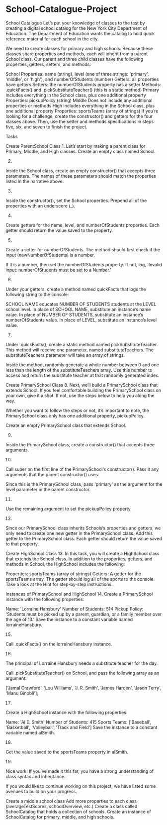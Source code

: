 # School-Catalogue-Project


School Catalogue
Let’s put your knowledge of classes to the test by creating a digital school catalog for the New York City Department of Education. The Department of Education wants the catalog to hold quick reference material for each school in the city.

We need to create classes for primary and high schools. Because these classes share properties and methods, each will inherit from a parent School class. Our parent and three child classes have the following properties, getters, setters, and methods:

School
Properties: name (string), level (one of three strings: 'primary', 'middle', or 'high'), and numberOfStudents (number)
Getters: all properties have getters
Setters: the numberOfStudents property has a setter
Methods: .quickFacts() and .pickSubstituteTeacher() (this is a static method)
Primary
Includes everything in the School class, plus one additional property
Properties: pickupPolicy (string)
Middle
Does not include any additional properties or methods
High
Includes everything in the School class, plus one additional property
Properties: sportsTeams (array of strings)
If you’re looking for a challenge, create the constructor() and getters for the four classes above. Then, use the setter and methods specifications in steps five, six, and seven to finish the project.


Tasks

Create ParentSchool Class
1.
Let’s start by making a parent class for Primary, Middle, and High classes. Create an empty class named School.


2.
Inside the School class, create an empty constructor() that accepts three parameters. The names of these parameters should match the properties listed in the narrative above.


3.
Inside the constructor(), set the School properties. Prepend all of the properties with an underscore (_).


4.
Create getters for the name, level, and numberOfStudents properties. Each getter should return the value saved to the property.


5.
Create a setter for numberOfStudents. The method should first check if the input (newNumberOfStudents) is a number.

If it is a number, then set the numberOfStudents property. If not, log, 'Invalid input: numberOfStudents must be set to a Number.'


6.
Under your getters, create a method named quickFacts that logs the following string to the console:

SCHOOL NAME educates NUMBER OF STUDENTS students at the LEVEL school level.
In place of SCHOOL NAME, substitute an instance’s name value. In place of NUMBER OF STUDENTS, substitute an instance’s numberOfStudents value. In place of LEVEL, substitute an instance’s level value.


7.
Under .quickFacts(), create a static method named pickSubstituteTeacher. This method will receive one parameter, named substituteTeachers. The substituteTeachers parameter will take an array of strings.

Inside the method, randomly generate a whole number between 0 and one less than the length of the substituteTeachers array. Use this number to access and return the substitute teacher at that randomly generated index.



Create PrimarySchool Class
8.
Next, we’ll build a PrimarySchool class that extends School. If you feel comfortable building the PrimarySchool class on your own, give it a shot. If not, use the steps below to help you along the way.

Whether you want to follow the steps or not, it’s important to note, the PrimarySchool class only has one additional property, pickupPolicy.

Create an empty PrimarySchool class that extends School.


9.
Inside the PrimarySchool class, create a constructor() that accepts three arguments.


10.
Call super on the first line of the PrimarySchool‘s constructor(). Pass it any arguments that the parent constructor() uses.

Since this is the PrimarySchool class, pass 'primary' as the argument for the level parameter in the parent constructor.


11.
Use the remaining argument to set the pickupPolicy property.


12.
Since our PrimarySchool class inherits Schools‘s properties and getters, we only need to create one new getter in the PrimarySchool class. Add this getter to the PrimarySchool class. Each getter should return the value saved to that property.


Create HighSchool Class
13.
In this task, you will create a HighSchool class that extends the School class. In addition to the properties, getters, and methods in School, the HighSchool includes the following:

Properties: sportsTeams (array of strings)
Getters: A getter for the sportsTeams array. The getter should log all of the sports to the console.
Take a look at the Hint for step-by-step instructions.


Instances of PrimarySchool and HighSchool
14.
Create a PrimarySchool instance with the following properties:

Name: 'Lorraine Hansbury'
Number of Students: 514
Pickup Policy: 'Students must be picked up by a parent, guardian, or a family member over the age of 13.'
Save the instance to a constant variable named lorraineHansbury.


15.
Call .quickFacts() on the lorraineHansbury instance.

16.
The principal of Lorraine Hansbury needs a substitute teacher for the day.

Call .pickSubstituteTeacher() on School, and pass the following array as an argument:

['Jamal Crawford', 'Lou Williams', 'J. R. Smith', 'James Harden', 'Jason Terry', 'Manu Ginobli'];

17.
Create a HighSchool instance with the following properties:

Name: 'Al E. Smith'
Number of Students: 415
Sports Teams: ['Baseball', 'Basketball', 'Volleyball', 'Track and Field']
Save the instance to a constant variable named alSmith.


18.
Get the value saved to the sportsTeams property in alSmith.

19.
Nice work! If you’ve made it this far, you have a strong understanding of class syntax and inheritance.

If you would like to continue working on this project, we have listed some avenues to build on your progress.

Create a middle school class
Add more properties to each class (averageTestScores, schoolOverview, etc.)
Create a class called SchoolCatalog that holds a collection of schools. Create an instance of SchoolCatalog for primary, middle, and high schools.
